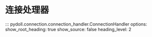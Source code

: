 # 连接处理器

::: pydoll.connection.connection_handler.ConnectionHandler
    options:
      show_root_heading: true
      show_source: false
      heading_level: 2